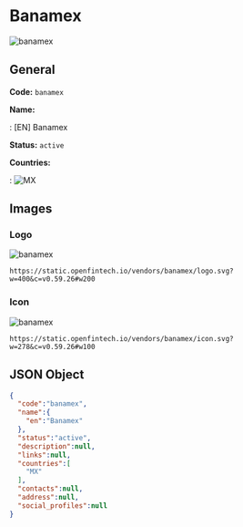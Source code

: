 
# Banamex 
![banamex](https://static.openfintech.io/vendors/banamex/logo.svg?w=400&c=v0.59.26#w200)  

## General 
 
**Code:** `banamex` 
 
**Name:** 
 
:	[EN] Banamex 
 
**Status:** `active` 
 
 
**Countries:** 
 
:	![MX](https://cdnjs.cloudflare.com/ajax/libs/flag-icon-css/3.3.0/flags/4x3/mx.svg#w24)  

## Images 

### Logo 
 
![banamex](https://static.openfintech.io/vendors/banamex/logo.svg?w=400&c=v0.59.26#w200)  

```
https://static.openfintech.io/vendors/banamex/logo.svg?w=400&c=v0.59.26#w200
```  

### Icon 
 
![banamex](https://static.openfintech.io/vendors/banamex/icon.svg?w=278&c=v0.59.26#w100)  

```
https://static.openfintech.io/vendors/banamex/icon.svg?w=278&c=v0.59.26#w100
```  

## JSON Object 

```json
{
  "code":"banamex",
  "name":{
    "en":"Banamex"
  },
  "status":"active",
  "description":null,
  "links":null,
  "countries":[
    "MX"
  ],
  "contacts":null,
  "address":null,
  "social_profiles":null
}
```  
